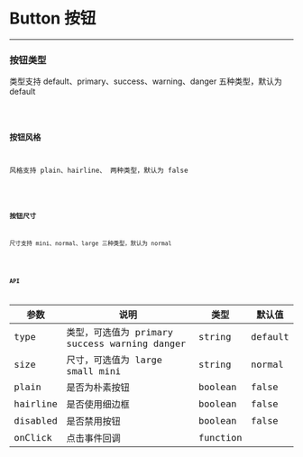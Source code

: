# Button 按钮

---

### 按钮类型

类型支持 default、primary、success、warning、danger 五种类型，默认为 default

<code hideActions='["CSB","EXTERNAL"]' src="./type.tsx" />

### 按钮风格

风格支持 plain、hairline、 两种类型，默认为 false

<code hideActions='["CSB","EXTERNAL"]' src="./style.tsx" />

### 按钮尺寸

尺寸支持 mini、normal、large 三种类型，默认为 normal

<code hideActions='["CSB","EXTERNAL"]' src="./size.tsx" />

### API

| 参数     | 说明                                          | 类型     | 默认值  |
| -------- | --------------------------------------------- | -------- | ------- |
| type     | 类型，可选值为 primary success warning danger | string   | default |
| size     | 尺寸，可选值为 large small mini               | string   | normal  |
| plain    | 是否为朴素按钮                                | boolean  | false   |
| hairline | 是否使用细边框                                | boolean  | false   |
| disabled | 是否禁用按钮                                  | boolean  | false   |
| onClick  | 点击事件回调                                  | function |         |
